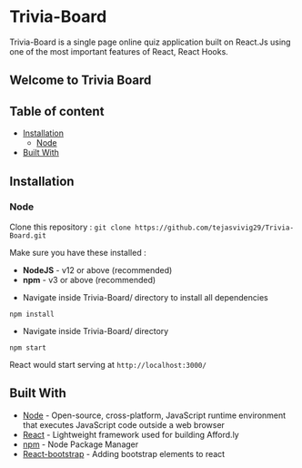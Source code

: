 # **Trivia-Board**

Trivia-Board is a single page online quiz application built on React.Js using one of the most important features of React, React Hooks.

## Welcome to Trivia Board



## Table of content

- [Installation](#installation)
  - [Node](#Node)
- [Built With](#built-with)

## Installation

### Node

Clone this repository :
`git clone https://github.com/tejasvivig29/Trivia-Board.git`

Make sure you have these installed :

- **NodeJS** - v12 or above (recommended)
- **npm** - v3 or above (recommended)

* Navigate inside Trivia-Board/ directory to install all dependencies

```
npm install
```

- Navigate inside Trivia-Board/ directory

```
npm start
```

React would start serving at `http://localhost:3000/`

## Built With

- [Node](https://nodejs.org/en/docs/) - Open-source, cross-platform, JavaScript runtime environment that executes JavaScript code outside a web browser
- [React](https://reactjs.org/docs/getting-started.html) - Lightweight framework used for building Afford.ly
- [npm](https://docs.npmjs.com) - Node Package Manager
- [React-bootstrap](https://react-bootstrap.github.io/getting-started/introduction) - Adding bootstrap elements to react

